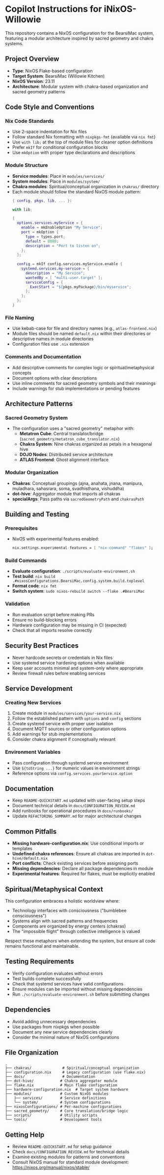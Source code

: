 # Copilot Instructions for iNixOS-Willowie

This repository contains a NixOS configuration for the BearsiMac system, featuring a modular architecture inspired by sacred geometry and chakra systems.

## Project Overview

- **Type**: NixOS Flake-based configuration
- **Target System**: BearsiMac (Willowie Kitchen)
- **NixOS Version**: 23.11
- **Architecture**: Modular system with chakra-based organization and sacred geometry patterns

## Code Style and Conventions

### Nix Code Standards

- Use 2-space indentation for Nix files
- Follow standard Nix formatting with `nixpkgs-fmt` (available via `nix fmt`)
- Use `with lib;` at the top of module files for cleaner option definitions
- Prefer `mkIf` for conditional configuration blocks
- Use `mkOption` with proper type declarations and descriptions

### Module Structure

- **Service modules**: Place in `modules/services/`
- **System modules**: Place in `modules/system/`
- **Chakra modules**: Spiritual/conceptual organization in `chakras/` directory
- Each module should follow the standard NixOS module pattern:
  ```nix
  { config, pkgs, lib, ... }:
  
  with lib;
  
  {
    options.services.myService = {
      enable = mkEnableOption "My Service";
      port = mkOption {
        type = types.port;
        default = 8080;
        description = "Port to listen on";
      };
    };
    
    config = mkIf config.services.myService.enable {
      systemd.services.my-service = {
        description = "My Service";
        wantedBy = [ "multi-user.target" ];
        serviceConfig = {
          ExecStart = "${pkgs.myPackage}/bin/myservice";
        };
      };
    };
  }
  ```

### File Naming

- Use kebab-case for file and directory names (e.g., `atlas-frontend.nix`)
- Module files should be named `default.nix` within their directories or descriptive names in module directories
- Configuration files use `.nix` extension

### Comments and Documentation

- Add descriptive comments for complex logic or spiritual/metaphysical concepts
- Document options with clear descriptions
- Use inline comments for sacred geometry symbols and their meanings
- Include warnings for stub implementations or pending features

## Architecture Patterns

### Sacred Geometry System

- The configuration uses a "sacred geometry" metaphor with:
  - **Metatron Cube**: Central translator/bridge (`sacred_geometry/metatron_cube_translator.nix`)
  - **Chakra System**: Nine chakras organized as petals in a hexagonal hive
  - **DOJO Nodes**: Distributed service architecture
  - **ATLAS Frontend**: Ghost alignment interface

### Modular Organization

- **Chakras**: Conceptual groupings (ajna, anahata, jnana, manipura, muladhara, sahasrara, soma, svadhisthana, vishuddha)
- **dot-hive**: Aggregator module that imports all chakras
- **specialArgs**: Pass paths via `sacredGeometryPath` and `chakrasPath`

## Building and Testing

### Prerequisites

- NixOS with experimental features enabled:
  ```nix
  nix.settings.experimental-features = [ "nix-command" "flakes" ];
  ```

### Build Commands

- **Evaluate configuration**: `./scripts/evaluate-environment.sh`
- **Test build**: `nix build .#nixosConfigurations.BearsiMac.config.system.build.toplevel`
- **Format code**: `nix fmt`
- **Switch system**: `sudo nixos-rebuild switch --flake .#BearsiMac`

### Validation

- Run evaluation script before making PRs
- Ensure no build-blocking errors
- Hardware configuration may be missing in CI (expected)
- Check that all imports resolve correctly

## Security Best Practices

- Never hardcode secrets or credentials in Nix files
- Use systemd service hardening options when available
- Keep user accounts minimal and system-only where appropriate
- Review firewall rules before enabling services

## Service Development

### Creating New Services

1. Create module in `modules/services/your-service.nix`
2. Follow the established pattern with `options` and `config` sections
3. Create systemd service with proper user isolation
4. Document MQTT sources or other configuration options
5. Add warnings for stub implementations
6. Consider chakra alignment if conceptually relevant

### Environment Variables

- Pass configuration through systemd service environment
- Use `${toString ...}` for numeric values in environment strings
- Reference options via `config.services.yourService.option`

## Documentation

- Keep `README-QUICKSTART.md` updated with user-facing setup steps
- Document technical details in `docs/CONFIGURATION_REVIEW.md`
- Add runbooks for operational procedures in `docs/runbooks/`
- Update `REFACTORING_SUMMARY.md` for major architectural changes

## Common Pitfalls

- **Missing hardware-configuration.nix**: Use conditional imports or templates
- **Undefined chakra references**: Ensure all chakras are imported in `dot-hive/default.nix`
- **Port conflicts**: Check existing services before assigning ports
- **Missing dependencies**: Declare all package dependencies in module
- **Experimental features**: Required for flakes, must be explicitly enabled

## Spiritual/Metaphysical Context

This configuration embraces a holistic worldview where:
- Technology interfaces with consciousness ("bumblebee consciousness")
- Systems align with sacred patterns and frequencies
- Components are organized by energy centers (chakras)
- The "impossible flight" through collective intelligence is valued

Respect these metaphors when extending the system, but ensure all code remains functional and maintainable.

## Testing Requirements

- Verify configuration evaluates without errors
- Test builds complete successfully
- Check that systemd services have valid configurations
- Ensure modules can be imported without missing dependencies
- Run `./scripts/evaluate-environment.sh` before submitting changes

## Dependencies

- Avoid adding unnecessary dependencies
- Use packages from nixpkgs when possible
- Document any new service dependencies clearly
- Consider the minimal nature of NixOS configurations

## File Organization

```
.
├── chakras/              # Spiritual/conceptual organization
├── configuration.nix     # Legacy configuration (use flake.nix)
├── docs/                 # Documentation
├── dot-hive/            # Chakra aggregator module
├── flake.nix            # Main flake configuration
├── hardware-configuration.nix  # Target system hardware
├── modules/             # Custom NixOS modules
│   ├── services/        # Service definitions
│   └── system/          # System configurations
├── nixosConfigurations/ # Per-machine configurations
├── sacred_geometry/     # Core translation/bridge logic
├── scripts/             # Utility scripts
└── tools/               # Development tools
```

## Getting Help

- Review `README-QUICKSTART.md` for setup guidance
- Check `docs/CONFIGURATION_REVIEW.md` for technical details
- Examine existing modules for patterns and conventions
- Consult NixOS manual for standard module development: https://nixos.org/manual/nixos/stable/
